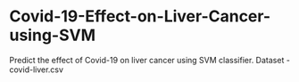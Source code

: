 # Covid-19-Effect-on-Liver-Cancer-using-SVM
Predict the effect of Covid-19 on liver cancer using SVM classifier. Dataset - covid-liver.csv
